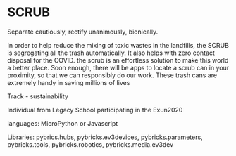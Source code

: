 # SCRUB 
Separate cautiously, rectify unanimously, bionically. 

  In order to help reduce the mixing of toxic wastes in the landfills, the SCRUB is segregating all the trash automatically. It also helps with zero contact disposal for the COVID. the scrub is an effortless solution to make this world a better place. Soon enough, there will be apps to locate a scrub can in your proximity, so that we can responsibly do our work. These trash cans are extremely handy in saving millions of lives
  
  
  Track - sustainability
  
  Individual from Legacy School participating in the Exun2020 
  
  languages: MicroPython or Javascript
  
  
Libraries:
pybrics.hubs, 
pybricks.ev3devices, 
pybricks.parameters, 
pybricks.tools, 
pybricks.robotics, 
pybricks.media.ev3dev


